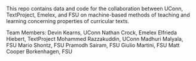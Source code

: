 This repo contains data and code for the
collaboration between UConn, TextProject,
Emelex, and FSU on machine-based methods
of teaching and learning concerning properties
of curricular texts.

Team Members:
Devin Kearns, UConn
Nathan Crock, Emelex
Elfrieda Hiebert, TextProject
Mohammed Razzakuddin, UConn
Madhuri Malyala, FSU
Mario Shontz, FSU
Pramodh Sairam, FSU
Giulio Martini, FSU
Matt Cooper Borkenhagen, FSU

